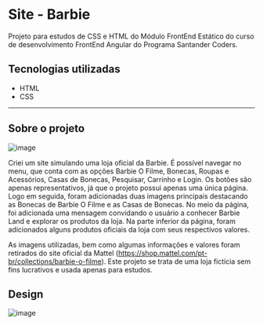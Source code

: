 <h1>Site - Barbie</h1>

Projeto para estudos de CSS e HTML do Módulo FrontEnd Estático do curso de desenvolvimento FrontEnd Angular do Programa Santander Coders.

<h2>Tecnologias utilizadas</h2>

- HTML
- CSS

---

<h2>Sobre o projeto</h2>

![image](https://github.com/mercietc/Site-Barbie/blob/main/img/fullscreen.png)

Criei um site simulando uma loja oficial da Barbie.
É possível navegar no menu, que conta com as opções Barbie O Filme, Bonecas, Roupas e Acessórios, Casas de Bonecas, Pesquisar, Carrinho e Login.
Os botões são apenas representativos, já que o projeto possui apenas uma única página.
Logo em seguida, foram adicionadas duas imagens principais destacando as Bonecas de Barbie O Filme e as Casas de Bonecas.
No meio da página, foi adicionada uma mensagem convidando o usuário a conhecer Barbie Land e explorar os produtos da loja.
Na parte inferior da página, foram adicionados alguns produtos oficiais da loja com seus respectivos valores.

As imagens utilizadas, bem como algumas informações e valores foram retirados do site oficial da Mattel (https://shop.mattel.com/pt-br/collections/barbie-o-filme). Este projeto se trata de uma loja fictícia sem fins lucrativos e usada apenas para estudos.

<h2>Design</h2>

![image](https://github.com/mercietc/Site-Barbie/assets/68623425/fe7ebc40-cc9b-4045-a544-41e69ee66f28)
